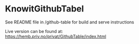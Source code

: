 # KnowitGithubTabel

See README file in /github-table for build and serve instructions

Live version can be found at: https://hemb.priv.no/privat/GithubTable/index.html
